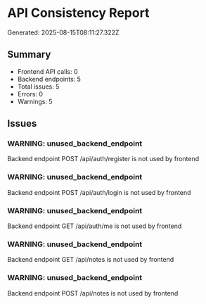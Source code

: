# API Consistency Report

Generated: 2025-08-15T08:11:27.322Z

## Summary
- Frontend API calls: 0
- Backend endpoints: 5
- Total issues: 5
- Errors: 0
- Warnings: 5

## Issues

### WARNING: unused_backend_endpoint
Backend endpoint POST /api/auth/register is not used by frontend

### WARNING: unused_backend_endpoint
Backend endpoint POST /api/auth/login is not used by frontend

### WARNING: unused_backend_endpoint
Backend endpoint GET /api/auth/me is not used by frontend

### WARNING: unused_backend_endpoint
Backend endpoint GET /api/notes is not used by frontend

### WARNING: unused_backend_endpoint
Backend endpoint POST /api/notes is not used by frontend


